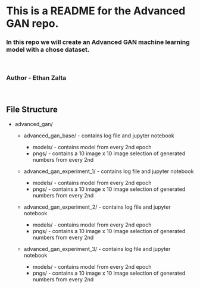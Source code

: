 # This is a README for the Advanced GAN repo.

### In this repo we will create an Advanced GAN machine learning model with a chose dataset.
<br>

### Author - Ethan Zalta
<br>


## File Structure

* advanced_gan/
    * advanced_gan_base/ - contains log file and jupyter notebook
        * models/ - contains model from every 2nd epoch
        * pngs/ - contains a 10 image x 10 image selection of generated numbers from every 2nd

    * advanced_gan_experiment_1/ - contains log file and jupyter notebook
        * models/ - contains model from every 2nd epoch
        * pngs/ - contains a 10 image x 10 image selection of generated numbers from every 2nd

    * advanced_gan_experiment_2/ - contains log file and jupyter notebook
        * models/ - contains model from every 2nd epoch
        * pngs/ - contains a 10 image x 10 image selection of generated numbers from every 2nd

    * advanced_gan_experiment_3/ - contains log file and jupyter notebook
        * models/ - contains model from every 2nd epoch
        * pngs/ - contains a 10 image x 10 image selection of generated numbers from every 2nd
